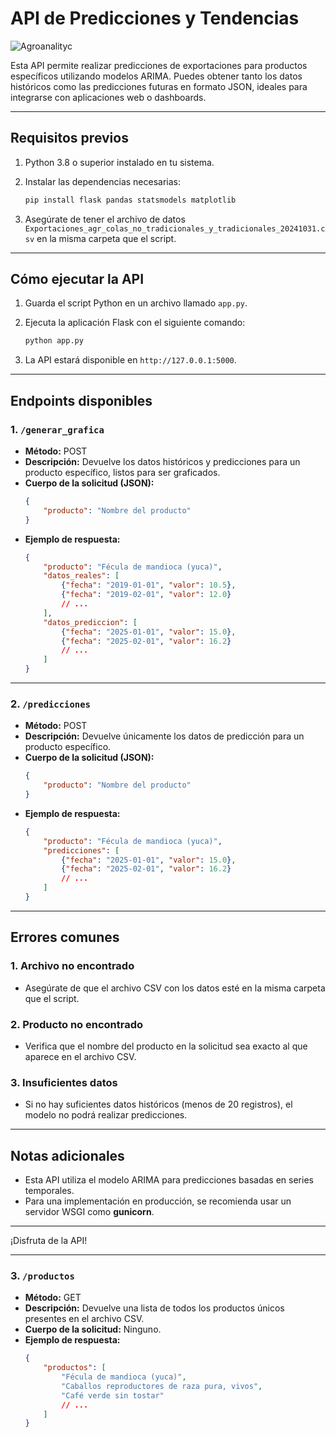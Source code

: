 
# API de Predicciones y Tendencias

![Agroanalityc](https://jesusserver.duckdns.org/apps/files_sharing/publicpreview/CCktoQ8C5j9bsrJ?file=/&fileId=1230&x=1920&y=1080&a=true&etag=c2a30f89adb4f636b36cc6c4b1f7e8b7)

Esta API permite realizar predicciones de exportaciones para productos específicos utilizando modelos ARIMA. Puedes obtener tanto los datos históricos como las predicciones futuras en formato JSON, ideales para integrarse con aplicaciones web o dashboards.

---

## **Requisitos previos**

1. Python 3.8 o superior instalado en tu sistema.
2. Instalar las dependencias necesarias:
   ```bash
   pip install flask pandas statsmodels matplotlib
   ```

3. Asegúrate de tener el archivo de datos `Exportaciones_agr_colas_no_tradicionales_y_tradicionales_20241031.csv` en la misma carpeta que el script.

---

## **Cómo ejecutar la API**

1. Guarda el script Python en un archivo llamado `app.py`.
2. Ejecuta la aplicación Flask con el siguiente comando:
   ```bash
   python app.py
   ```

3. La API estará disponible en `http://127.0.0.1:5000`.

---

## **Endpoints disponibles**

### **1. `/generar_grafica`**

- **Método:** POST
- **Descripción:** Devuelve los datos históricos y predicciones para un producto específico, listos para ser graficados.
- **Cuerpo de la solicitud (JSON):**
  ```json
  {
      "producto": "Nombre del producto"
  }
  ```
- **Ejemplo de respuesta:**
  ```json
  {
      "producto": "Fécula de mandioca (yuca)",
      "datos_reales": [
          {"fecha": "2019-01-01", "valor": 10.5},
          {"fecha": "2019-02-01", "valor": 12.0}
          // ...
      ],
      "datos_prediccion": [
          {"fecha": "2025-01-01", "valor": 15.0},
          {"fecha": "2025-02-01", "valor": 16.2}
          // ...
      ]
  }
  ```

---

### **2. `/predicciones`**

- **Método:** POST
- **Descripción:** Devuelve únicamente los datos de predicción para un producto específico.
- **Cuerpo de la solicitud (JSON):**
  ```json
  {
      "producto": "Nombre del producto"
  }
  ```
- **Ejemplo de respuesta:**
  ```json
  {
      "producto": "Fécula de mandioca (yuca)",
      "predicciones": [
          {"fecha": "2025-01-01", "valor": 15.0},
          {"fecha": "2025-02-01", "valor": 16.2}
          // ...
      ]
  }
  ```

---

## **Errores comunes**

### **1. Archivo no encontrado**
   - Asegúrate de que el archivo CSV con los datos esté en la misma carpeta que el script.

### **2. Producto no encontrado**
   - Verifica que el nombre del producto en la solicitud sea exacto al que aparece en el archivo CSV.

### **3. Insuficientes datos**
   - Si no hay suficientes datos históricos (menos de 20 registros), el modelo no podrá realizar predicciones.

---

## **Notas adicionales**

- Esta API utiliza el modelo ARIMA para predicciones basadas en series temporales.
- Para una implementación en producción, se recomienda usar un servidor WSGI como **gunicorn**.

---

¡Disfruta de la API!

---

### **3. `/productos`**

- **Método:** GET
- **Descripción:** Devuelve una lista de todos los productos únicos presentes en el archivo CSV.
- **Cuerpo de la solicitud:** Ninguno.
- **Ejemplo de respuesta:**
  ```json
  {
      "productos": [
          "Fécula de mandioca (yuca)",
          "Caballos reproductores de raza pura, vivos",
          "Café verde sin tostar"
          // ...
      ]
  }
  ```
